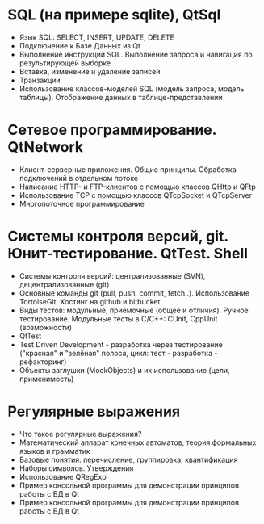# ﻿SQL (на примере sqlite), QtSql
* Язык SQL: SELECT, INSERT, UPDATE, DELETE
* Подключение к Базе Данных из Qt
* Выполнение инструкций SQL. Выполнение запроса и навигация по результирующей выборке
* Вставка, изменение и удаление записей
* Транзакции
* Использование классов-моделей SQL (модель запроса, модель таблицы). Отображение данных в таблице-представлении
# Сетевое программирование. QtNetwork
* Клиент-серверные приложения. Общие принципы. Обработка подключений в отдельном потоке
* Написание HTTP- и FTP-клиентов с помощью классов QHttp и QFtp
* Использование TCP с помощью классов QTcpSocket и QTcpServer
* Многопоточное программирование
# Системы контроля версий, git. Юнит-тестирование. QtTest. Shell
* Системы контроля версий: централизованные (SVN), децентрализованные (git)
* Основные команды git (pull, push, commit, fetch..). Использование TortoiseGit. Хостинг на github и bitbucket
* Виды тестов: модульные, приёмочные (общее и отличия). Ручное тестирование. Модульные тесты в С/C++: CUnit, CppUnit (возможности)
* QtTest
* Test Driven Development - разработка через тестирование ("красная" и "зелёная" полоса, цикл: тест - разработка - рефакторинг)
* Объекты заглушки (MockObjects) и их использование (цели, применимость)
# Регулярные выражения
* Что такое регулярные выражения?
* Математический аппарат конечных автоматов, теория формальных языков и грамматик
* Базовые понятия: перечисление, группировка, квантификация
* Наборы символов. Утверждения
* Использование QRegExp
* Пример консольной программы для демонстрации принципов работы с БД в Qt
* Пример консольной программы для демонстрации принципов работы с БД в Qt
